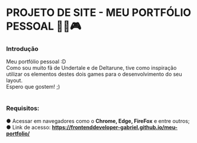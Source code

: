 # PROJETO DE SITE - MEU PORTFÓLIO PESSOAL 👨‍💻🎮

<h3>Introdução</h3> 
Meu portfólio pessoal :D <br>
Como sou muito fã de Undertale e de Deltarune, tive como inspiração utilizar os elementos destes dois games para o desenvolvimento do seu layout. <br>
Espero que gostem! ;)

# <h3>Requisitos: <br>
● Acessar em navegadores como o <strong>Chrome, Edge, FireFox</strong> e entre outros; <br>
● Link de acesso: <strong>https://frontenddeveloper-gabriel.github.io/meu-portfolio/</strong>
</h3>
